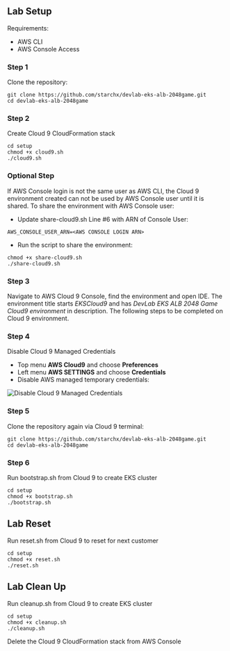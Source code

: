 ## Lab Setup

Requirements:

* AWS CLI
* AWS Console Access

### Step 1

Clone the repository:

```
git clone https://github.com/starchx/devlab-eks-alb-2048game.git
cd devlab-eks-alb-2048game
```

### Step 2

Create Cloud 9 CloudFormation stack

```
cd setup
chmod +x cloud9.sh
./cloud9.sh
```

### Optional Step

If AWS Console login is not the same user as AWS CLI, the Cloud 9 environment created can not be used by AWS Console user until it is shared. To share the environment with AWS Console user:

* Update share-cloud9.sh Line #6 with ARN of Console User:

```
AWS_CONSOLE_USER_ARN=<AWS CONSOLE LOGIN ARN>
```

* Run the script to share the environment:

```
chmod +x share-cloud9.sh
./share-cloud9.sh
```

### Step 3

Navigate to AWS Cloud 9 Console, find the environment and open IDE. The environment title starts *EKSCloud9* and has *DevLab EKS ALB 2048 Game Cloud9 environment* in description. The following steps to be completed on Cloud 9 environment.

### Step 4

Disable Cloud 9 Managed Credentials

* Top menu **AWS Cloud9** and choose **Preferences**
* Left menu **AWS SETTINGS** and choose **Credentials**
* Disable AWS managed temporary credentials:

![Disable Cloud 9 Managed Credentials](https://raw.githubusercontent.com/starchx/devlab-eks-alb-2048game/master/setup/disable-cloud9-credentials.png "Disable Cloud 9 Managed Credentials")

### Step 5

Clone the repository again via Cloud 9 terminal:

```
git clone https://github.com/starchx/devlab-eks-alb-2048game.git
cd devlab-eks-alb-2048game
```

### Step 6

Run bootstrap.sh from Cloud 9 to create EKS cluster

```
cd setup
chmod +x bootstrap.sh
./bootstrap.sh
```

## Lab Reset

Run reset.sh from Cloud 9 to reset for next customer

```
cd setup
chmod +x reset.sh
./reset.sh
```

## Lab Clean Up

Run cleanup.sh from Cloud 9 to create EKS cluster

```
cd setup
chmod +x cleanup.sh
./cleanup.sh
```

Delete the Cloud 9 CloudFormation stack from AWS Console
